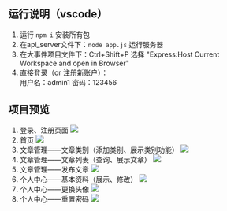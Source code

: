
## 运行说明（vscode）
 1. 运行 `npm i` 安装所有包
 2. 在api_server文件下：`node app.js` 运行服务器
 3. 在大事件项目文件下：Ctrl+Shift+P 选择 "Express:Host Current Workspace and open in Browser"
 4. 直接登录（or 注册新账户）：  
  用户名：admin1 密码：123456
## 项目预览
1. 登录、注册页面 
![](https://github.com/Dpamiss1005/The-Big-Things/blob/main/express_images/login.png)
2. 首页
![](https://github.com/Dpamiss1005/The-Big-Things/blob/main/express_images/index.png)
4. 文章管理——文章类别（添加类别、展示类别功能）
![](https://github.com/Dpamiss1005/The-Big-Things/blob/main/express_images/art_cate_class.png)
6. 文章管理——文章列表（查询、展示文章）
![](https://github.com/Dpamiss1005/The-Big-Things/blob/main/express_images/art_cate_list.png)
8. 文章管理——发布文章
![](https://github.com/Dpamiss1005/The-Big-Things/blob/main/express_images/art_cate_pub.png)
10. 个人中心——基本资料（展示、修改）
![](https://github.com/Dpamiss1005/The-Big-Things/blob/main/express_images/user_info.png)
12. 个人中心——更换头像
![](https://github.com/Dpamiss1005/The-Big-Things/blob/main/express_images/user_img.png)
14. 个人中心——重置密码
![](https://github.com/Dpamiss1005/The-Big-Things/blob/main/express_images/user_reset.png)


